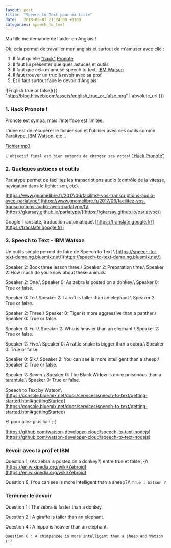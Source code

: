 ```yaml
---
layout: post
title:  "Speech to Text pour ma fille"
date:   2018-06-07 21:24:00 +0100
categories: speech_to_text
---
```

Ma fille me demande de l'aider en Anglais !

Ok, cela permet de travailler mon anglais et surtout de m'amuser avec elle :

1. Il faut qu'elle ["hack"](https://fr.wikipedia.org/wiki/Hack) [Pronote](https://fr.wikipedia.org/wiki/Pronote)
2. Il faut lui présenter quelques astuces et outils
3. Il faut que cela m'amuse speech to text, [IBM Watson](https://www.ibm.com/watson/)
4. Il faut trouver un truc à revoir avec sa prof
5. Et il faut surtout faire le devoir d'Anglais 

![English true or false]({{ "http://blog.hitweb.com/assets/english_true_or_false.png" | absolute_url }})


### 1. Hack Pronote ! 

Pronote est sympa, mais l'interface est limitée. 

L'idée est de récupérer le fichier son et l'utiliser avec des outils comme [Paraltype](http://gkarsay.github.io/parlatype/), [IBM Watson](https://www.ibm.com/watson/), etc...

[Fichier mp3](http://blog.hitweb.com/assets/english_true_or_false.mp3)

`L'objectif final est bien entendu de changer ses notes`\\
["Hack Pronote"](https://www.youtube.com/watch?v=5z6tYBib-vM)


### 2. Quelques astuces et outils

Parlatype permet de facilitez les transcriptions audio (contrôle de la vitesse,
navigation dans le fichier son, etc).

[https://www.gnomelibre.fr/2017/06/facilitez-vos-transcriptions-audio-avec-parlatype/](https://www.gnomelibre.fr/2017/06/facilitez-vos-transcriptions-audio-avec-parlatype/)\\
[https://gkarsay.github.io/parlatype/](https://gkarsay.github.io/parlatype/)


Google Translate, traduction automatique\\
[https://translate.google.fr/](https://translate.google.fr/)

### 3. Speech to Text - IBM Watson 

Un outils simple permet de faire de Speech to Text \\
[https://speech-to-text-demo.ng.bluemix.net/](https://speech-to-text-demo.ng.bluemix.net/)


Speaker 2: Book three lesson three.\\
Speaker 2: Preparation time.\\
Speaker 2: How much do you know about these animals.

Speaker 2: One.\\
Speaker 0: As zebra is posted on a donkey.\\
Speaker 0: True or false.

Speaker 0: To.\\
Speaker 2: I Jiroft is taller than an elephant.\\
Speaker 2: True or false.

Speaker 2: Three.\\
Speaker 0: Tiger is more aggressive than a panther.\\
Speaker 0: True or false.

Speaker 0: Full.\\
Speaker 2: Who is heavier than an elephant.\\
Speaker 2: True or false.

Speaker 2: Five.\\
Speaker 0: A rattle snake is bigger than a cobra.\\
Speaker 0: True or false.

Speaker 0: Six.\\
Speaker 2: You can see is more intelligent than a sheep.\\
Speaker 2: True or false.

Speaker 2: Seven.\\
Speaker 0: The Black Widow is more poisonous than a tarantula.\\
Speaker 0: True or false.

Speech to Text by Watson\\
[https://console.bluemix.net/docs/services/speech-to-text/getting-started.html#gettingStarted](https://console.bluemix.net/docs/services/speech-to-text/getting-started.html#gettingStarted)

Et pour allez plus loin ;-)

[https://github.com/watson-developer-cloud/speech-to-text-nodejs](https://github.com/watson-developer-cloud/speech-to-text-nodejs)


###  Revoir avec la prof et IBM

Question 1, (As zebra is posted on a donkey?) entre true et false ;-)\\
[https://en.wikipedia.org/wiki/Zebroid](https://en.wikipedia.org/wiki/Zebroid)

Question 6, (You can see is more intelligent than a sheep?)\\
`True : Watson ?`



### Terminer le devoir

Question 1 : The zebra is faster than a donkey.

Question 2 : A giraffe is taller than an elephant.

Question 4 : A hippo is heavier than an elephant.

`Question 6 : A chimpanzee is more intelligent than a sheep and Watson ;-)`